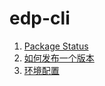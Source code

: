 edp-cli
=======

1. [Package Status](https://github.com/ecomfe/edp-cli/wiki/Package-Status)
2. [如何发布一个版本](#)
3. [环境配置](https://github.com/ecomfe/edp-cli/wiki/Env-Setup)
